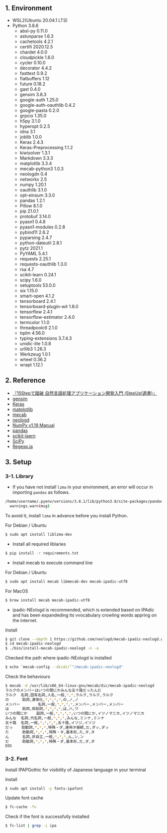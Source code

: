 ## 1. Environment

* WSL2(Ubuntu 20.04.1 LTS)
* Python 3.8.6
    * absl-py 0.11.0
    * astunparse 1.6.3
    * cachetools 4.2.1
    * certifi 2020.12.5
    * chardet 4.0.0
    * cloudpickle 1.6.0
    * cycler 0.10.0
    * decorator 4.4.2
    * fasttext 0.9.2
    * flatbuffers 1.12
    * future 0.18.2
    * gast 0.4.0
    * gensim 3.8.3
    * google-auth 1.25.0
    * google-auth-oauthlib 0.4.2
    * google-pasta 0.2.0
    * grpcio 1.35.0
    * h5py 3.1.0
    * hyperopt 0.2.5
    * idna 3.1
    * joblib 1.0.0
    * Keras 2.4.3
    * Keras-Preprocessing 1.1.2
    * kiwisolver 1.3.1
    * Markdown 3.3.3
    * matplotlib 3.3.4
    * mecab-python3 1.0.3
    * neologdn 0.4
    * networkx 2.5
    * numpy 1.20.1
    * oauthlib 3.1.0
    * opt-einsum 3.3.0
    * pandas 1.2.1
    * Pillow 8.1.0
    * pip 21.0.1
    * protobuf 3.14.0
    * pyasn1 0.4.8
    * pyasn1-modules 0.2.8
    * pybind11 2.6.2
    * pyparsing 2.4.7
    * python-dateutil 2.8.1
    * pytz 2021.1
    * PyYAML 5.4.1
    * requests 2.25.1
    * requests-oauthlib 1.3.0
    * rsa 4.7
    * scikit-learn 0.24.1
    * scipy 1.6.0
    * setuptools 53.0.0
    * six 1.15.0
    * smart-open 4.1.2
    * tensorboard 2.4.1
    * tensorboard-plugin-wit 1.8.0
    * tensorflow 2.4.1
    * tensorflow-estimator 2.4.0
    * termcolor 1.1.0
    * threadpoolctl 2.1.0
    * tqdm 4.56.0
    * typing-extensions 3.7.4.3
    * unidic-lite 1.0.8
    * urllib3 1.26.3
    * Werkzeug 1.0.1
    * wheel 0.36.2
    * wrapt 1.12.1

## 2. Reference

* [『15Stepで踏破 自然言語処理アプリケーション開発入門 (StepUp!選書)』](https://bookmeter.com/books/14438482)
* [gensim](https://radimrehurek.com/gensim/auto_examples/index.html)
* [Keras](https://keras.io/guides/)
* [matplotlib](https://matplotlib.org/)
* [mecab](https://taku910.github.io/mecab/)
* [neologd](https://github.com/neologd/mecab-ipadic-neologd)
* [NumPy v1.19 Manual](https://numpy.org/doc/stable/)
* [pandas](https://pandas.pydata.org/docs/)
* [scikit-laern](https://scikit-learn.org/stable/user_guide.html)
* [SciPy](https://www.scipy.org/docs.html)
* [Regexp.ja](https://github.com/neologd/mecab-ipadic-neologd/wiki/Regexp.ja)

## 3. Setup

### 3-1. Library

* If you have not install `lzma` in your environment, an error will occur in importing `pandas` as follows.

```bash
/home/username/.pyenv/versions/3.8.1/lib/python3.8/site-packages/pandas/compat/__init__.py:117: UserWarning: Could not import the lzma module. Your installed Python is incomplete. Attempting to use lzma compression will result in a RuntimeError.
  warnings.warn(msg)
  ```
To avoid it, install `lzma` in advance before you install Python.

For Debian / Ubuntu

```bash
$ sudo apt install liblzma-dev
```

* Install all required liblaries

```bash
$ pip install -r requirements.txt
```

* Install mecab to execute command line

For Debian / Ubuntu

```bash
$ sudo apt install mecab libmecab-dev mecab-ipadic-utf8
```

For MacOS

```bash
$ brew install mecab mecab-ipadic-utf8
```

* ipadic-NEologd is recommended, which is extended based on IPAdic and has been expandeding its vvocabulary crowling words appring on the internet.

Install
```bash
$ git clone --depth 1 https://github.com/neologd/mecab-ipadic-neologd.git
$ cd mecab-ipadic-neologd
$ ./bin/install-mecab-ipadic-neologd -n -a
```

Checked the path where ipadic-NEologd is installed

```bash
$ echo `mecab-config --dicdir`"/mecab-ipadic-neologd"
```

Check the behaviours

```bash
$ mecab -d /usr/lib/x86_64-linux-gnu/mecab/dic/mecab-ipadic-neologd
ラルクのメンバーはいつの間にかみんな五十路だったんだ
ラルク  名詞,固有名詞,人名,一般,*,*,ラルク,ラルク,ラルク
の      助詞,連体化,*,*,*,*,の,ノ,ノ
メンバー        名詞,一般,*,*,*,*,メンバー,メンバー,メンバー
は      助詞,係助詞,*,*,*,*,は,ハ,ワ
いつの間にか    副詞,一般,*,*,*,*,いつの間にか,イツノマニカ,イツノマニカ
みんな  名詞,代名詞,一般,*,*,*,みんな,ミンナ,ミンナ
五十路  名詞,一般,*,*,*,*,五十路,イソジ,イソジ
だっ    助動詞,*,*,*,特殊・ダ,連用タ接続,だ,ダッ,ダッ
た      助動詞,*,*,*,特殊・タ,基本形,た,タ,タ
ん      名詞,非自立,一般,*,*,*,ん,ン,ン
だ      助動詞,*,*,*,特殊・ダ,基本形,だ,ダ,ダ
EOS
```

### 3-2. Font

Install IPAPGothic for visibility of Japanese language in your terminal

Install

```bash
$ sudo apt install -y fonts-ipafont
```

Update font cache

```bash
$ fc-cache -fv
```

Check if the font is successfully installed

```bash
$ fc-list | grep -i ipa
```
